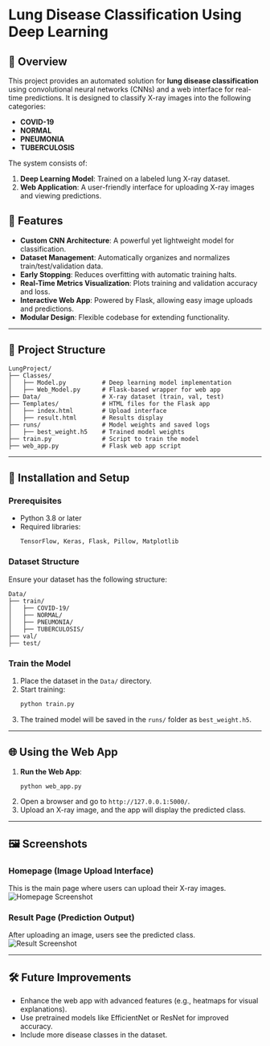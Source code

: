 # Lung Disease Classification Using Deep Learning

## 🌟 Overview

This project provides an automated solution for **lung disease classification** using convolutional neural networks (CNNs) and a web interface for real-time predictions. It is designed to classify X-ray images into the following categories:

- **COVID-19**
- **NORMAL**
- **PNEUMONIA**
- **TUBERCULOSIS**

The system consists of:
1. **Deep Learning Model**: Trained on a labeled lung X-ray dataset.
2. **Web Application**: A user-friendly interface for uploading X-ray images and viewing predictions.

## 🚀 Features

- **Custom CNN Architecture**: A powerful yet lightweight model for classification.
- **Dataset Management**: Automatically organizes and normalizes train/test/validation data.
- **Early Stopping**: Reduces overfitting with automatic training halts.
- **Real-Time Metrics Visualization**: Plots training and validation accuracy and loss.
- **Interactive Web App**: Powered by Flask, allowing easy image uploads and predictions.
- **Modular Design**: Flexible codebase for extending functionality.

---

## 📂 Project Structure

```
LungProject/
├── Classes/
│   ├── Model.py          # Deep learning model implementation
│   ├── Web_Model.py      # Flask-based wrapper for web app
├── Data/                 # X-ray dataset (train, val, test)
├── Templates/            # HTML files for the Flask app
│   ├── index.html        # Upload interface
│   ├── result.html       # Results display
├── runs/                 # Model weights and saved logs
│   ├── best_weight.h5    # Trained model weights
├── train.py              # Script to train the model
├── web_app.py            # Flask web app script
```

---

## 🔧 Installation and Setup

### Prerequisites
- Python 3.8 or later
- Required libraries:
  ```
  TensorFlow, Keras, Flask, Pillow, Matplotlib
  ```

### Dataset Structure
Ensure your dataset has the following structure:
```
Data/
├── train/
│   ├── COVID-19/
│   ├── NORMAL/
│   ├── PNEUMONIA/
│   ├── TUBERCULOSIS/
├── val/
├── test/
```

### Train the Model
1. Place the dataset in the `Data/` directory.
2. Start training:
   ```bash
   python train.py
   ```
3. The trained model will be saved in the `runs/` folder as `best_weight.h5`.

---

## 🌐 Using the Web App

1. **Run the Web App**:
   ```bash
   python web_app.py
   ```
2. Open a browser and go to `http://127.0.0.1:5000/`.
3. Upload an X-ray image, and the app will display the predicted class.

---

## 🖼️ Screenshots

### Homepage (Image Upload Interface)
This is the main page where users can upload their X-ray images.  
![Homepage Screenshot](resources/upload_file.png)

### Result Page (Prediction Output)
After uploading an image, users see the predicted class.  
![Result Screenshot](resources/result_file.png)

---

## 🛠️ Future Improvements

- Enhance the web app with advanced features (e.g., heatmaps for visual explanations).
- Use pretrained models like EfficientNet or ResNet for improved accuracy.
- Include more disease classes in the dataset.
